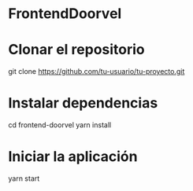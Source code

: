 # FrontendDoorvel
# Clonar el repositorio
git clone https://github.com/tu-usuario/tu-proyecto.git

# Instalar dependencias
cd frontend-doorvel
yarn install

# Iniciar la aplicación
yarn start
